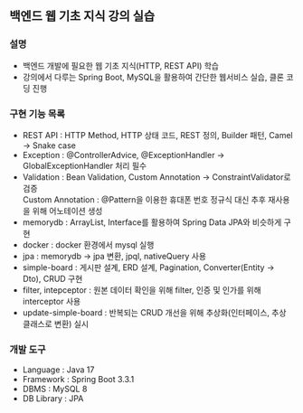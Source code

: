 ## 백엔드 웹 기초 지식 강의 실습

### 설명
* 백엔드 개발에 필요한 웹 기초 지식(HTTP, REST API) 학습   
* 강의에서 다루는 Spring Boot, MySQL을 활용하여 간단한 웹서비스 실습, 클론 코딩 진행

   
### 구현 기능 목록
* REST API : HTTP Method, HTTP 상태 코드, REST 정의, Builder 패턴, Camel -> Snake case
* Exception : @ControllerAdvice, @ExceptionHandler -> GlobalExceptionHandler 처리 필수
* Validation : Bean Validation, Custom Annotation -> ConstraintValidator로 검증   
  Custom Annotation : @Pattern을 이용한 휴대폰 번호 정규식 대신 추후 재사용을 위해 어노테이션 생성
* memorydb : ArrayList, Interface를 활용하여 Spring Data JPA와 비슷하게 구현
* docker : docker 환경에서 mysql 실행
* jpa : memorydb -> jpa 변환, jpql, nativeQuery 사용
* simple-board : 게시판 설계, ERD 설계, Pagination, Converter(Entity -> Dto), CRUD 구현
* filter, intepceptor : 원본 데이터 확인을 위해 filter, 인증 및 인가를 위해 interceptor 사용
* update-simple-board : 반복되는 CRUD 개선을 위해 추상화(인터페이스, 추상 클래스로 변환) 실시

### 개발 도구
* Language : Java 17
* Framework : Spring Boot 3.3.1
* DBMS : MySQL 8
* DB Library : JPA
